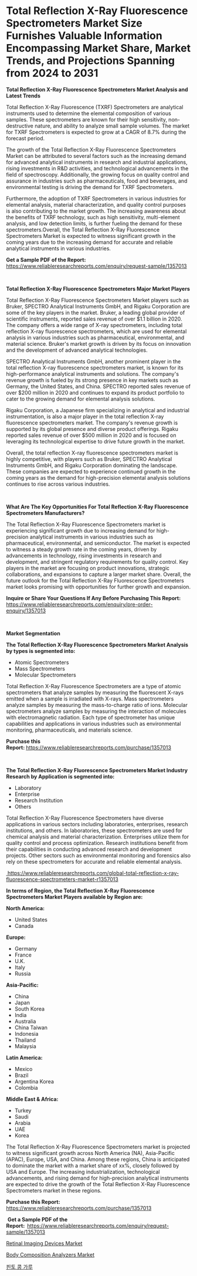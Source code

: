 <p><h1>Total Reflection X-Ray Fluorescence Spectrometers Market Size Furnishes Valuable Information Encompassing Market Share, Market Trends, and Projections Spanning from 2024 to 2031</h1></p><p><strong>Total Reflection X-Ray Fluorescence Spectrometers Market Analysis and Latest Trends</strong></p>
<p><p>Total Reflection X-Ray Fluorescence (TXRF) Spectrometers are analytical instruments used to determine the elemental composition of various samples. These spectrometers are known for their high sensitivity, non-destructive nature, and ability to analyze small sample volumes. The market for TXRF Spectrometers is expected to grow at a CAGR of 8.7% during the forecast period.</p><p>The growth of the Total Reflection X-Ray Fluorescence Spectrometers Market can be attributed to several factors such as the increasing demand for advanced analytical instruments in research and industrial applications, rising investments in R&D activities, and technological advancements in the field of spectroscopy. Additionally, the growing focus on quality control and assurance in industries such as pharmaceuticals, food and beverages, and environmental testing is driving the demand for TXRF Spectrometers.</p><p>Furthermore, the adoption of TXRF Spectrometers in various industries for elemental analysis, material characterization, and quality control purposes is also contributing to the market growth. The increasing awareness about the benefits of TXRF technology, such as high sensitivity, multi-element analysis, and low detection limits, is further fueling the demand for these spectrometers.Overall, the Total Reflection X-Ray Fluorescence Spectrometers Market is expected to witness significant growth in the coming years due to the increasing demand for accurate and reliable analytical instruments in various industries.</p></p>
<p><strong>Get a Sample PDF of the Report:&nbsp;</strong> <a href="https://www.reliableresearchreports.com/enquiry/request-sample/1357013">https://www.reliableresearchreports.com/enquiry/request-sample/1357013</a></p>
<p>&nbsp;</p>
<p><strong>Total Reflection X-Ray Fluorescence Spectrometers Major Market Players</strong></p>
<p><p>Total Reflection X-Ray Fluorescence Spectrometers Market players such as Bruker, SPECTRO Analytical Instruments GmbH, and Rigaku Corporation are some of the key players in the market. Bruker, a leading global provider of scientific instruments, reported sales revenue of over $1.1 billion in 2020. The company offers a wide range of X-ray spectrometers, including total reflection X-ray fluorescence spectrometers, which are used for elemental analysis in various industries such as pharmaceutical, environmental, and material science. Bruker's market growth is driven by its focus on innovation and the development of advanced analytical technologies.</p><p>SPECTRO Analytical Instruments GmbH, another prominent player in the total reflection X-ray fluorescence spectrometers market, is known for its high-performance analytical instruments and solutions. The company's revenue growth is fueled by its strong presence in key markets such as Germany, the United States, and China. SPECTRO reported sales revenue of over $200 million in 2020 and continues to expand its product portfolio to cater to the growing demand for elemental analysis solutions.</p><p>Rigaku Corporation, a Japanese firm specializing in analytical and industrial instrumentation, is also a major player in the total reflection X-ray fluorescence spectrometers market. The company's revenue growth is supported by its global presence and diverse product offerings. Rigaku reported sales revenue of over $500 million in 2020 and is focused on leveraging its technological expertise to drive future growth in the market.</p><p>Overall, the total reflection X-ray fluorescence spectrometers market is highly competitive, with players such as Bruker, SPECTRO Analytical Instruments GmbH, and Rigaku Corporation dominating the landscape. These companies are expected to experience continued growth in the coming years as the demand for high-precision elemental analysis solutions continues to rise across various industries.</p></p>
<p>&nbsp;</p>
<p><strong>What Are The Key Opportunities For Total Reflection X-Ray Fluorescence Spectrometers Manufacturers?</strong></p>
<p><p>The Total Reflection X-Ray Fluorescence Spectrometers market is experiencing significant growth due to increasing demand for high-precision analytical instruments in various industries such as pharmaceutical, environmental, and semiconductor. The market is expected to witness a steady growth rate in the coming years, driven by advancements in technology, rising investments in research and development, and stringent regulatory requirements for quality control. Key players in the market are focusing on product innovations, strategic collaborations, and expansions to capture a larger market share. Overall, the future outlook for the Total Reflection X-Ray Fluorescence Spectrometers market looks promising with opportunities for further growth and expansion.</p></p>
<p><strong>Inquire or Share Your Questions If Any Before Purchasing This Report:</strong> <a href="https://www.reliableresearchreports.com/enquiry/pre-order-enquiry/1357013">https://www.reliableresearchreports.com/enquiry/pre-order-enquiry/1357013</a></p>
<p>&nbsp;</p>
<p><strong>Market Segmentation</strong></p>
<p><strong>The Total Reflection X-Ray Fluorescence Spectrometers Market Analysis by types is segmented into:</strong></p>
<p><ul><li>Atomic Spectrometers</li><li>Mass Spectrometers</li><li>Molecular Spectrometers</li></ul></p>
<p><p>Total Reflection X-Ray Fluorescence Spectrometers are a type of atomic spectrometers that analyze samples by measuring the fluorescent X-rays emitted when a sample is irradiated with X-rays. Mass spectrometers analyze samples by measuring the mass-to-charge ratio of ions. Molecular spectrometers analyze samples by measuring the interaction of molecules with electromagnetic radiation. Each type of spectrometer has unique capabilities and applications in various industries such as environmental monitoring, pharmaceuticals, and materials science.</p></p>
<p><strong>Purchase this Report:&nbsp;</strong><a href="https://www.reliableresearchreports.com/purchase/1357013">https://www.reliableresearchreports.com/purchase/1357013</a></p>
<p>&nbsp;</p>
<p><strong>The Total Reflection X-Ray Fluorescence Spectrometers Market Industry Research by Application is segmented into:</strong></p>
<p><ul><li>Laboratory</li><li>Enterprise</li><li>Research Institution</li><li>Others</li></ul></p>
<p><p>Total Reflection X-Ray Fluorescence Spectrometers have diverse applications in various sectors including laboratories, enterprises, research institutions, and others. In laboratories, these spectrometers are used for chemical analysis and material characterization. Enterprises utilize them for quality control and process optimization. Research institutions benefit from their capabilities in conducting advanced research and development projects. Other sectors such as environmental monitoring and forensics also rely on these spectrometers for accurate and reliable elemental analysis.</p></p>
<p><a href="https://www.reliableresearchreports.com/global-total-reflection-x-ray-fluorescence-spectrometers-market-r1357013">&nbsp;https://www.reliableresearchreports.com/global-total-reflection-x-ray-fluorescence-spectrometers-market-r1357013</a></p>
<p><strong>In terms of Region, the Total Reflection X-Ray Fluorescence Spectrometers Market Players available by Region are:</strong></p>
<p>
    <p> <strong> North America: </strong>
        <ul>
            <li>United States</li>
            <li>Canada</li>
        </ul>
        </p> 
    <p> <strong> Europe: </strong>
        <ul>
            <li>Germany</li>
            <li>France</li>
            <li>U.K.</li>
            <li>Italy</li>
            <li>Russia</li>
        </ul>
        </p> 
    <p> <strong> Asia-Pacific: </strong>
        <ul>
            <li>China</li>
            <li>Japan</li>
            <li>South Korea</li>
            <li>India</li>
            <li>Australia</li>
            <li>China Taiwan</li>
            <li>Indonesia</li>
            <li>Thailand</li>
            <li>Malaysia</li>
        </ul>
        </p> 
    <p> <strong> Latin America: </strong>
        <ul>
            <li>Mexico</li>
            <li>Brazil</li>
            <li>Argentina Korea</li>
            <li>Colombia</li>
        </ul>
        </p> 
    <p> <strong> Middle East & Africa: </strong>
        <ul>
            <li>Turkey</li>
            <li>Saudi</li>
            <li>Arabia</li>
            <li>UAE</li>
            <li>Korea</li>
        </ul>
    </p>
    </p>
<p><p>The Total Reflection X-Ray Fluorescence Spectrometers market is projected to witness significant growth across North America (NA), Asia-Pacific (APAC), Europe, USA, and China. Among these regions, China is anticipated to dominate the market with a market share of xx%, closely followed by USA and Europe. The increasing industrialization, technological advancements, and rising demand for high-precision analytical instruments are expected to drive the growth of the Total Reflection X-Ray Fluorescence Spectrometers market in these regions.</p></p>
<p><strong>Purchase this Report: </strong><a href="https://www.reliableresearchreports.com/purchase/1357013">https://www.reliableresearchreports.com/purchase/1357013</a></p>
<p>&nbsp;<strong>Get a Sample PDF of the Report:&nbsp;&nbsp;</strong><a href="https://www.reliableresearchreports.com/enquiry/request-sample/1357013">https://www.reliableresearchreports.com/enquiry/request-sample/1357013</a></p>
<p><strong></strong></p>
<p><p><a href="https://github.com/lawrenceWatkins654/Market-Research-Report-List-1/blob/main/retinal-imaging-devices-market.md">Retinal Imaging Devices Market</a></p><p><a href="https://github.com/francesprichey/Market-Research-Report-List-1/blob/main/body-composition-analyzers-market.md">Body Composition Analyzers Market</a></p><p><a href="https://github.com/LoganRew1964/Market-Research-Report-List-2/blob/main/598959975805.md">핀토 콩 가루</a></p></p>